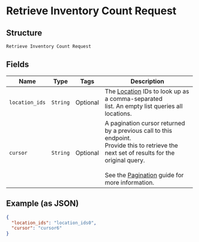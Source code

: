 
# Retrieve Inventory Count Request

## Structure

`Retrieve Inventory Count Request`

## Fields

| Name | Type | Tags | Description |
|  --- | --- | --- | --- |
| `location_ids` | `String` | Optional | The [Location](/doc/models/location.md) IDs to look up as a comma-separated<br>list. An empty list queries all locations. |
| `cursor` | `String` | Optional | A pagination cursor returned by a previous call to this endpoint.<br>Provide this to retrieve the next set of results for the original query.<br><br>See the [Pagination](https://developer.squareup.com/docs/working-with-apis/pagination) guide for more information. |

## Example (as JSON)

```json
{
  "location_ids": "location_ids0",
  "cursor": "cursor6"
}
```

